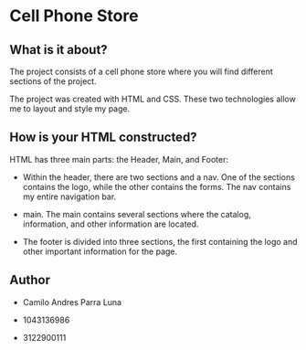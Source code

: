 # Cell Phone Store

## What is it about?

The project consists of a cell phone store where you will find different sections of the project.

The project was created with HTML and CSS. These two technologies allow me to layout and style my page.

## How is your HTML constructed?

HTML has three main parts: the Header, Main, and Footer:

* Within the header, there are two sections and a nav. One of the sections contains the logo, while the other contains the forms. The nav contains my entire navigation bar.

* main. The main contains several sections where the catalog, information, and other information are located.

* The footer is divided into three sections, the first containing the logo and other important information for the page.


## Author

* Camilo Andres Parra Luna

* 1043136986

* 3122900111